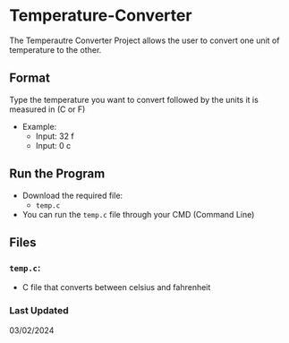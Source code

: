# Temperature-Converter
The Temperautre Converter Project allows the user to convert one unit of temperature to the other.

## Format
Type the temperature you want to convert followed by the units it is measured in (C or F)
- Example:
  - Input: 32 f
  - Input: 0 c

## Run the Program
- Download the required file:
  - `temp.c`
- You can run the `temp.c` file through your CMD (Command Line)

## Files
### `temp.c`:
- C file that converts between celsius and fahrenheit

### Last Updated
03/02/2024
